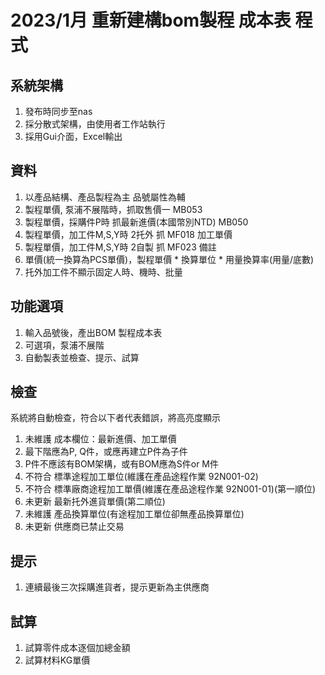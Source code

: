 # 2023/1月 重新建構bom製程 成本表 程式

## 系統架構
1. 發布時同步至nas
2. 採分散式架構，由使用者工作站執行
3. 採用Gui介面，Excel輸出

## 資料
1. 以產品結構、產品製程為主 品號屬性為輔
2. 製程單價, 泵浦不展階時，抓取售價一 MB053
3. 製程單價，採購件P時 抓最新進價(本國幣別NTD) MB050
4. 製程單價，加工件M,S,Y時 2托外 抓 MF018 加工單價
5. 製程單價，加工件M,S,Y時 2自製 抓 MF023 備註
6. 單價(統一換算為PCS單價)，製程單價 * 換算單位 * 用量換算率(用量/底數)
7. 托外加工件不顯示固定人時、機時、批量

## 功能選項
1. 輸入品號後，產出BOM 製程成本表
2. 可選項，泵浦不展階
3. 自動製表並檢查、提示、試算

## 檢查
系統將自動檢查，符合以下者代表錯誤，將高亮度顯示
1. 未維護 成本欄位：最新進價、加工單價
2. 最下階應為P, Q件，或應再建立P件為子件
3. P件不應該有BOM架構，或有BOM應為S件or M件
4. 不符合 標準途程加工單位(維護在產品途程作業 92N001-02)
5. 不符合 標準廠商途程加工單價(維護在產品途程作業 92N001-01)(第一順位)
6. 未更新 最新托外進貨單價(第二順位)
7. 未維護 產品換算單位(有途程加工單位卻無產品換算單位)
8. 未更新 供應商已禁止交易

## 提示
1. 連續最後三次採購進貨者，提示更新為主供應商

## 試算
1. 試算零件成本逐個加總金額
2. 試算材料KG單價
